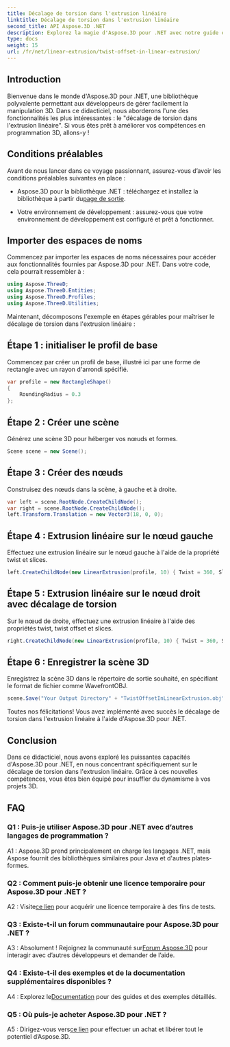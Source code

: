 ```yaml
---
title: Décalage de torsion dans l'extrusion linéaire
linktitle: Décalage de torsion dans l'extrusion linéaire
second_title: API Aspose.3D .NET
description: Explorez la magie d'Aspose.3D pour .NET avec notre guide étape par étape sur le décalage de torsion dans l'extrusion linéaire. Élevez vos projets 3D sans effort.
type: docs
weight: 15
url: /fr/net/linear-extrusion/twist-offset-in-linear-extrusion/
---
```

## Introduction

Bienvenue dans le monde d'Aspose.3D pour .NET, une bibliothèque polyvalente permettant aux développeurs de gérer facilement la manipulation 3D. Dans ce didacticiel, nous aborderons l'une des fonctionnalités les plus intéressantes : le "décalage de torsion dans l'extrusion linéaire". Si vous êtes prêt à améliorer vos compétences en programmation 3D, allons-y !

## Conditions préalables

Avant de nous lancer dans ce voyage passionnant, assurez-vous d’avoir les conditions préalables suivantes en place :

-  Aspose.3D pour la bibliothèque .NET : téléchargez et installez la bibliothèque à partir du[page de sortie](https://releases.aspose.com/3d/net/).

- Votre environnement de développement : assurez-vous que votre environnement de développement est configuré et prêt à fonctionner.

## Importer des espaces de noms

Commencez par importer les espaces de noms nécessaires pour accéder aux fonctionnalités fournies par Aspose.3D pour .NET. Dans votre code, cela pourrait ressembler à :

```csharp
using Aspose.ThreeD;
using Aspose.ThreeD.Entities;
using Aspose.ThreeD.Profiles;
using Aspose.ThreeD.Utilities;
```

Maintenant, décomposons l'exemple en étapes gérables pour maîtriser le décalage de torsion dans l'extrusion linéaire :

## Étape 1 : initialiser le profil de base

Commencez par créer un profil de base, illustré ici par une forme de rectangle avec un rayon d'arrondi spécifié.

```csharp
var profile = new RectangleShape()
{
    RoundingRadius = 0.3
};
```

## Étape 2 : Créer une scène

Générez une scène 3D pour héberger vos nœuds et formes.

```csharp
Scene scene = new Scene();
```

## Étape 3 : Créer des nœuds

Construisez des nœuds dans la scène, à gauche et à droite.

```csharp
var left = scene.RootNode.CreateChildNode();
var right = scene.RootNode.CreateChildNode();
left.Transform.Translation = new Vector3(18, 0, 0);
```

## Étape 4 : Extrusion linéaire sur le nœud gauche

Effectuez une extrusion linéaire sur le nœud gauche à l'aide de la propriété twist et slices.

```csharp
left.CreateChildNode(new LinearExtrusion(profile, 10) { Twist = 360, Slices = 100 });
```

## Étape 5 : Extrusion linéaire sur le nœud droit avec décalage de torsion

Sur le nœud de droite, effectuez une extrusion linéaire à l'aide des propriétés twist, twist offset et slices.

```csharp
right.CreateChildNode(new LinearExtrusion(profile, 10) { Twist = 360, Slices = 100, TwistOffset = new Vector3(3, 0, 0) });
```

## Étape 6 : Enregistrer la scène 3D

Enregistrez la scène 3D dans le répertoire de sortie souhaité, en spécifiant le format de fichier comme WavefrontOBJ.

```csharp
scene.Save("Your Output Directory" + "TwistOffsetInLinearExtrusion.obj", FileFormat.WavefrontOBJ);
```

Toutes nos félicitations! Vous avez implémenté avec succès le décalage de torsion dans l'extrusion linéaire à l'aide d'Aspose.3D pour .NET.

## Conclusion

Dans ce didacticiel, nous avons exploré les puissantes capacités d'Aspose.3D pour .NET, en nous concentrant spécifiquement sur le décalage de torsion dans l'extrusion linéaire. Grâce à ces nouvelles compétences, vous êtes bien équipé pour insuffler du dynamisme à vos projets 3D.

## FAQ

### Q1 : Puis-je utiliser Aspose.3D pour .NET avec d’autres langages de programmation ?

A1 : Aspose.3D prend principalement en charge les langages .NET, mais Aspose fournit des bibliothèques similaires pour Java et d'autres plates-formes.

### Q2 : Comment puis-je obtenir une licence temporaire pour Aspose.3D pour .NET ?

 A2 : Visite[ce lien](https://purchase.aspose.com/temporary-license/) pour acquérir une licence temporaire à des fins de tests.

### Q3 : Existe-t-il un forum communautaire pour Aspose.3D pour .NET ?

 A3 : Absolument ! Rejoignez la communauté sur[Forum Aspose.3D](https://forum.aspose.com/c/3d/18) pour interagir avec d’autres développeurs et demander de l’aide.

### Q4 : Existe-t-il des exemples et de la documentation supplémentaires disponibles ?

 A4 : Explorez le[Documentation](https://reference.aspose.com/3d/net/) pour des guides et des exemples détaillés.

### Q5 : Où puis-je acheter Aspose.3D pour .NET ?

 A5 : Dirigez-vous vers[ce lien](https://purchase.aspose.com/buy) pour effectuer un achat et libérer tout le potentiel d’Aspose.3D.